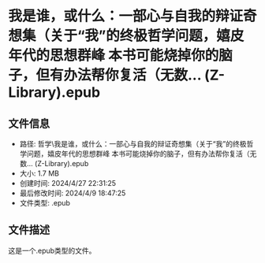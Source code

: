 ﻿# 我是谁，或什么：一部心与自我的辩证奇想集（关于“我”的终极哲学问题，嬉皮年代的思想群峰 本书可能烧掉你的脑子，但有办法帮你复活（无数... (Z-Library).epub

## 文件信息
- 路径: 哲学\我是谁，或什么：一部心与自我的辩证奇想集（关于“我”的终极哲学问题，嬉皮年代的思想群峰 本书可能烧掉你的脑子，但有办法帮你复活（无数... (Z-Library).epub
- 大小: 1.7 MB
- 创建时间: 2024/4/27 22:31:25
- 最后修改时间: 2024/4/9 18:47:25
- 文件类型: .epub

## 文件描述
这是一个.epub类型的文件。

